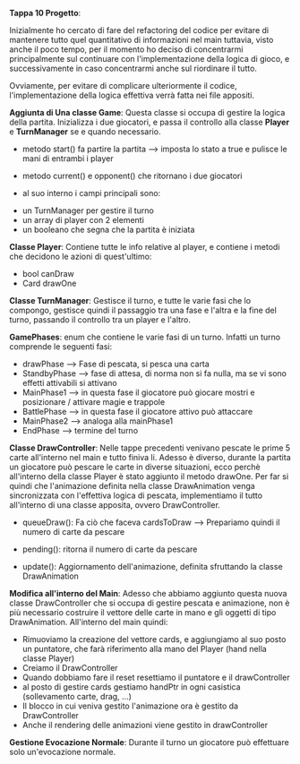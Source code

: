 **Tappa 10 Progetto**:

Inizialmente ho cercato di fare del refactoring del codice per evitare di mantenere tutto quel quantitativo di informazioni nel main tuttavia, visto anche il poco tempo, per il momento ho deciso di concentrarmi principalmente sul continuare con l'implementazione della logica di gioco, e successivamente in caso concentrarmi anche sul riordinare il tutto.

Ovviamente, per evitare di complicare ulteriormente il codice, l'implementazione della logica effettiva verrà fatta nei file appositi.

**Aggiunta di Una classe Game**: Questa classe si occupa di gestire la logica della partita. Inizializza i due giocatori, e passa il controllo alla classe **Player** e **TurnManager** se e quando necessario.
- metodo start() fa partire la partita --> imposta lo stato a true e pulisce le mani di entrambi i player 
- metodo current() e opponent() che ritornano i due giocatori

- al suo interno i campi principali sono:
 * un TurnManager per gestire il turno
 * un array di player con 2 elementi 
 * un booleano che segna che la partita è iniziata
 
**Classe Player**: Contiene tutte le info relative al player, e contiene i metodi che decidono le azioni di quest'ultimo:
- bool canDraw
- Card drawOne

**Classe TurnManager**: Gestisce il turno, e tutte le varie fasi che lo compongo, gestisce quindi il passaggio tra una fase e l'altra e la fine del turno, passando il controllo tra un player e l'altro.

**GamePhases**: enum che contiene le varie fasi di un turno. Infatti un turno comprende le seguenti fasi:
- drawPhase --> Fase di pescata, si pesca una carta
- StandbyPhase --> fase di attesa, di norma non si fa nulla, ma se vi sono effetti attivabili si attivano
- MainPhase1 --> in questa fase il giocatore può giocare mostri e posizionare / attivare magie e trappole
- BattlePhase --> in questa fase il giocatore attivo può attaccare 
- MainPhase2 --> analoga alla mainPhase1 
- EndPhase --> termine del turno

**Classe DrawController**: Nelle tappe precedenti venivano pescate le prime 5 carte all'interno nel main e tutto finiva li. Adesso è diverso, durante la partita un giocatore può pescare le carte in diverse situazioni, ecco perchè all'interno della classe Player è stato aggiunto il metodo drawOne.
Per far si quindi che l'animazione definita nella classe DrawAnimation venga sincronizzata con l'effettiva logica di pescata, implementiamo il tutto all'interno di una classe apposita, ovvero DrawController.

- queueDraw(): Fa ciò che faceva cardsToDraw --> Prepariamo quindi il numero di carte da pescare
- pending(): ritorna il numero di carte da pescare

- update(): Aggiornamento dell'animazione, definita sfruttando la classe DrawAnimation 

**Modifica all'interno del Main**:
Adesso che abbiamo aggiunto questa nuova classe DrawController che si occupa di gestire pescata e animazione, non è più necessario costruire il vettore delle carte in mano e gli oggetti di tipo DrawAnimation.
All'interno del main quindi:

- Rimuoviamo la creazione del vettore cards, e aggiungiamo al suo posto un puntatore, che farà riferimento alla mano del Player (hand nella classe Player)
- Creiamo il DrawController
- Quando dobbiamo fare il reset resettiamo il puntatore e il drawController
- al posto di gestire cards gestiamo handPtr in ogni casistica (sollevamento carte, drag, ...)
- Il blocco in cui veniva gestito l'animazione ora è gestito da DrawController
- Anche il rendering delle animazioni viene gestito in drawController

**Gestione Evocazione Normale**:
Durante il turno un giocatore può effettuare solo un'evocazione normale. 



